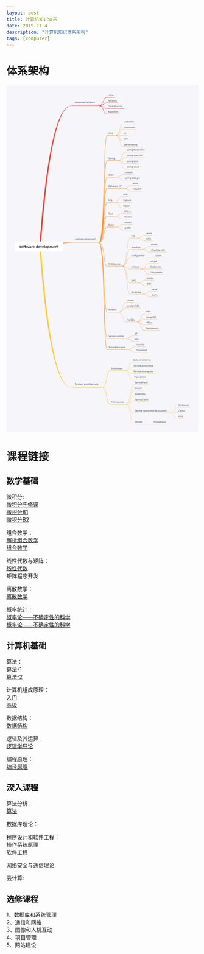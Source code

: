 ```yaml
---
layout: post
title: 计算机知识体系
date: 2019-11-4
description: "计算机知识体系架构"
tags: [computer]
---
```


# 体系架构
<img src="/images/contents/software-development.png"/>

# 课程链接
## 数学基础
微积分:  
[微积分先修课](https://www.xuetangx.com/courses/course-v1:TsinghuaX+AP000005X+2019_T1/about)  
[微积分B1](https://www.xuetangx.com/courses/course-v1:TsinghuaX+10421075X_2015_2+sp/about)  
[微积分B2](https://www.xuetangx.com/courses/course-v1:TsinghuaX+10421084X_2015_2+sp/about)  

组合数学：  
[解析组合数学](https://www.coursera.org/learn/analytic-combinatorics)  
[组合数学](https://www.xuetangx.com/courses/TsinghuaX/60240013_2015X/2015_T1/about)  

线性代数与矩阵：  
[线性代数](https://www.xuetangx.com/courses/TsinghuaX/10421094X/_1_/about)  
矩阵程序开发  

离散数学：  
[离散数学](https://www.amazon.cn/mn/detailApp/ref=asc_df_B0011BYIY61318328/?asin=B0011BYIY6&tag=douban-23&creative=2384&creativeASIN=B0011BYIY6&linkCode=df0)  

概率统计：  
[概率论——不确定性的科学](https://www.xuetangx.com/courses/MITx/6_041x/2014_T2/about)  
[概率论——不确定性的科学](https://www.xuetangx.com/courses/BUx/SABR101x/_/about)

## 计算机基础
算法：  
[算法-1](https://www.coursera.org/learn/algorithms-part1)  
[算法-2](https://www.coursera.org/learn/algorithms-part2)

计算机组成原理：  
[入门](https://www.coursera.org/learn/jisuanji-zucheng?)  
[高级](https://www.coursera.org/learn/comparch)

数据结构：  
[数据结构](http://www.xuetangx.com/courses/course-v1:TsinghuaX+30240184+2015_T2/about)

逻辑及其运算：  
[逻辑学导论](https://www.coursera.org/learn/logic-introduction)

编程原理：  
[编译原理](http://open.163.com/movie/2018/8/A/A/MDOV7906I_MDOV8DDAA.html)

## 深入课程
算法分析：  
[算法](https://www.coursera.org/specializations/algorithms)

数据库理论：  

程序设计和软件工程：  
[操作系统原理](https://www.coursera.org/learn/os-pku)  
软件工程

网络安全与通信理论:  

云计算:  

## 选修课程
1、数据库和系统管理  
2、通信和网络  
3、图像和人机互动  
4、项目管理  
5、网站建设  
